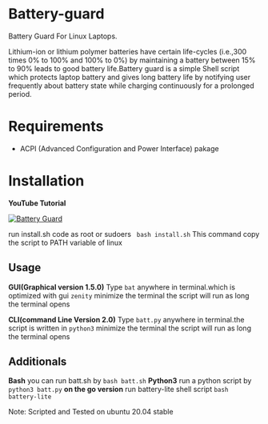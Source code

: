 # Battery-guard
Battery Guard For Linux Laptops.

Lithium-ion or lithium polymer batteries have certain life-cycles (i.e.,300 times 0% to 100% and 100% to 0%) by maintaining a battery between 15% to 90% leads to good battery life.Battery guard is a simple Shell script which protects laptop battery and gives long battery life by notifying user frequently about battery state while charging continuously for a prolonged period.
# Requirements
  * ACPI (Advanced Configuration and Power Interface) pakage
# Installation
**YouTube Tutorial**

[![Battery Guard](https://i.ytimg.com/vi/g9D9gAw4wxc/hqdefault.jpg)](https://www.youtube.com/watch?v=g9D9gAw4wxc "Link")

run install.sh code as root or sudoers
` bash install.sh`
This command copy the script to PATH variable of linux

## Usage

**GUI(Graphical version 1.5.0)**
Type `bat` anywhere in terminal.which is optimized with gui `zenity`
minimize the terminal the script will run as long the terminal opens

**CLI(command Line Version 2.0)**
Type `batt.py` anywhere in terminal.the script is written in `python3`
minimize the terminal the script will run as long the terminal opens

## Additionals
**Bash**
you can run batt.sh by
`bash batt.sh`
**Python3**
run a python script by
`python3 batt.py`
**on the go version**
run battery-lite shell script
`bash battery-lite`


Note: Scripted and Tested on ubuntu 20.04 stable 
